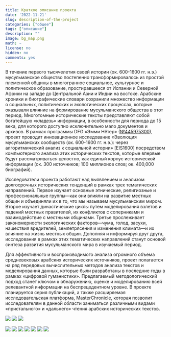 ```yaml
---
title: Краткое описание проекта
date: '2022-11-21'
slug: description-of-the-project
categories: ["общее"]
tags: ["описание"]
description: ""
image: bg_map.png
math: ~
license: no
hidden: no
comments: yes
---
```


В течение первого тысячелетия своей истории (ок. 600-1600 гг. н.э.) мусульманское общество постепенно трансформировалось из простой племенной общины в многогранное социальное, культурное и политическое образование, простиравшееся от Испании и Северной Африки на западе до Центральной Азии и Индии на востоке. Арабские хроники и биографические словари сохранили множество информации о социальных, политических и экологических процессах, которые оказывали влияние на формирование мусульманского общества в этот период. Многотомные исторические тексты представляют собой богатейшую «кладезь» информации, в особенности для периода до 15 века, для которого доступно исключительно мало документов и архивов. В рамках программы DFG «Эмми Нётер» ([№445975300](https://gepris.dfg.de/gepris/projekt/445975300?language=en)), проект проводит инновационное исследование «Эволюция мусульманских сообществ (ок. 600-1600 гг. н.э.): через алгоритмический анализ к социальной истории» [EIS1600] посредством компьютерного анализа этих исторических текстов, которые впервые будут рассматриваться целостно, как единый корпус исторической информации (ок. 300 источников; 100 миллионов слов; ок. 400,000 биографий).

Исследователи проекта работают над выявлением и анализом долгосрочных исторических тенденций в рамках трех тематических направлений. Первое изучает основные этнические, религиозные и профессиональные группы—как они влияли на развитие местных общин и объединяли их в то, что мы называем мусульманским миром. Второе изучает династические циклы путем моделирования взлетов и падений местных правителей, их конфликтов с соперниками и взаимодействие с местными общинами. Третье прослеживает закономерности экологических факторов—чума, голод, засухи, нашествия вредителей, землетрясения и изменения климата—и их влияние на жизнь местных общин. Дополняя и информируя друг друга, исследования в рамках этих тематических направлений станут основой синтеза развития мусульманского мира в изучаемый период.

Для эффективного и воспроизводимого анализа огромного объема средневековых арабских исторических источников, проект полагается на ряд передовых вычислительных методов анализа текстов и моделирования данных, которые были разработаны в последние годы в рамках «цифровой гуманистики». Предлагаемый методологический подход станет ключом к обнаружению, оценке и моделированию всей релевантной информации на беспрецедентном уровне. В проекте планируется серия публикаций, а также расширяемая исследовательская платформа, MasterChronicle, которая позволит исследователям в данной области заниматься различными видами «пристального» и «дальнего» чтения арабских исторических текстов.

![](001_ProjectDescription_RU/001_ProjectDescription_RU_01.png)
![](001_ProjectDescription_RU/001_ProjectDescription_RU_02.png)
![](001_ProjectDescription_RU/001_ProjectDescription_RU_03.png)

![](001_ProjectDescription_RU/001_ProjectDescription_RU_04.png)
![](001_ProjectDescription_RU/001_ProjectDescription_RU_05.png)
![](001_ProjectDescription_RU/001_ProjectDescription_RU_06.png)
![](001_ProjectDescription_RU/001_ProjectDescription_RU_07.png)
![](001_ProjectDescription_RU/001_ProjectDescription_RU_08.png)
![](001_ProjectDescription_RU/001_ProjectDescription_RU_09.png)
![](001_ProjectDescription_RU/001_ProjectDescription_RU_10.png)